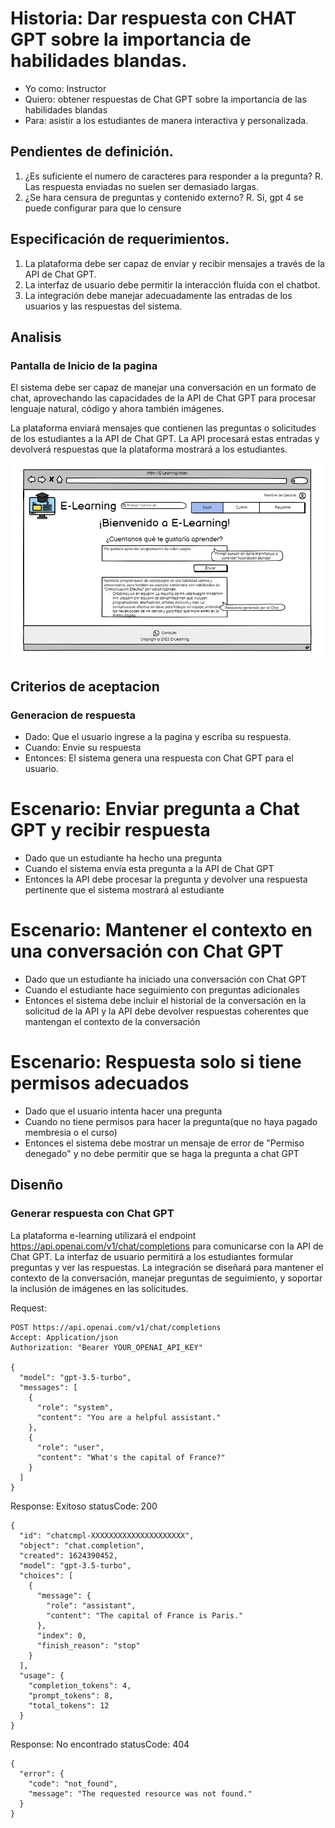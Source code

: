 # Historia: Dar respuesta con CHAT GPT sobre la importancia de habilidades blandas.

- Yo como: Instructor
- Quiero: obtener respuestas de Chat GPT sobre la importancia de las habilidades blandas
- Para: asistir a los estudiantes de manera interactiva y personalizada.

## Pendientes de definición.

1. ¿Es suficiente el numero de caracteres para responder a la pregunta?
   R. Las respuesta enviadas no suelen ser demasiado largas.
2. ¿Se hara censura de preguntas y contenido externo?
   R. Si, gpt 4 se puede configurar para que lo censure

## Especificación de requerimientos.

1. La plataforma debe ser capaz de enviar y recibir mensajes a través de la API de Chat GPT.
2. La interfaz de usuario debe permitir la interacción fluida con el chatbot.
3. La integración debe manejar adecuadamente las entradas de los usuarios y las respuestas del sistema.

## Analisis

### Pantalla de Inicio de la pagina

El sistema debe ser capaz de manejar una conversación en un formato de chat, aprovechando las capacidades de la API de Chat GPT para procesar lenguaje natural, código y ahora también imágenes.

La plataforma enviará mensajes que contienen las preguntas o solicitudes de los estudiantes a la API de Chat GPT.
La API procesará estas entradas y devolverá respuestas que la plataforma mostrará a los estudiantes.

![Alt text](<image().png>)

## Criterios de aceptacion

### Generacion de respuesta

- Dado: Que el usuario ingrese a la pagina y escriba su respuesta.
- Cuando: Envie su respuesta
- Entonces: El sistema genera una respuesta con Chat GPT para el usuario.

# Escenario: Enviar pregunta a Chat GPT y recibir respuesta

- Dado que un estudiante ha hecho una pregunta
- Cuando el sistema envía esta pregunta a la API de Chat GPT
- Entonces la API debe procesar la pregunta y devolver una respuesta pertinente que el sistema mostrará al estudiante

# Escenario: Mantener el contexto en una conversación con Chat GPT

- Dado que un estudiante ha iniciado una conversación con Chat GPT
- Cuando el estudiante hace seguimiento con preguntas adicionales
- Entonces el sistema debe incluir el historial de la conversación en la solicitud de la API y la API debe devolver respuestas coherentes que mantengan el contexto de la conversación

# Escenario: Respuesta solo si tiene permisos adecuados

- Dado que el usuario intenta hacer una pregunta
- Cuando no tiene permisos para hacer la pregunta(que no haya pagado membresia o el curso)
- Entonces el sistema debe mostrar un mensaje de error de "Permiso denegado" y no debe permitir que se haga la pregunta a chat GPT

## Disenño

### Generar respuesta con Chat GPT

La plataforma e-learning utilizará el endpoint https://api.openai.com/v1/chat/completions para comunicarse con la API de Chat GPT. La interfaz de usuario permitirá a los estudiantes formular preguntas y ver las respuestas. La integración se diseñará para mantener el contexto de la conversación, manejar preguntas de seguimiento, y soportar la inclusión de imágenes en las solicitudes.

Request:

```
POST https://api.openai.com/v1/chat/completions
Accept: Application/json
Authorization: "Bearer YOUR_OPENAI_API_KEY"

{
  "model": "gpt-3.5-turbo",
  "messages": [
    {
      "role": "system",
      "content": "You are a helpful assistant."
    },
    {
      "role": "user",
      "content": "What's the capital of France?"
    }
  ]
}

```

Response: Exitoso statusCode: 200

```
{
  "id": "chatcmpl-XXXXXXXXXXXXXXXXXXXXX",
  "object": "chat.completion",
  "created": 1624390452,
  "model": "gpt-3.5-turbo",
  "choices": [
    {
      "message": {
        "role": "assistant",
        "content": "The capital of France is Paris."
      },
      "index": 0,
      "finish_reason": "stop"
    }
  ],
  "usage": {
    "completion_tokens": 4,
    "prompt_tokens": 8,
    "total_tokens": 12
  }
}
```

Response: No encontrado statusCode: 404

```
{
  "error": {
    "code": "not_found",
    "message": "The requested resource was not found."
  }
}
```
